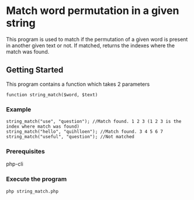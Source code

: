 # Match word permutation in a given string

This program is used to match if the permutation of a given word is present in another given text or not.
If matched, returns the indexes where the match was found.

## Getting Started

This program contains a function which takes 2 parameters

```
function string_match($word, $text)
```

### Example

```
string_match("use", "question"); //Match found. 1 2 3 (1 2 3 is the index where match was found)
string_match("hello", "quihlloen"); //Match found. 3 4 5 6 7
string_match("useful", "question"); //Not matched
```

### Prerequisites

php-cli

### Execute the program
```
php string_match.php
```


